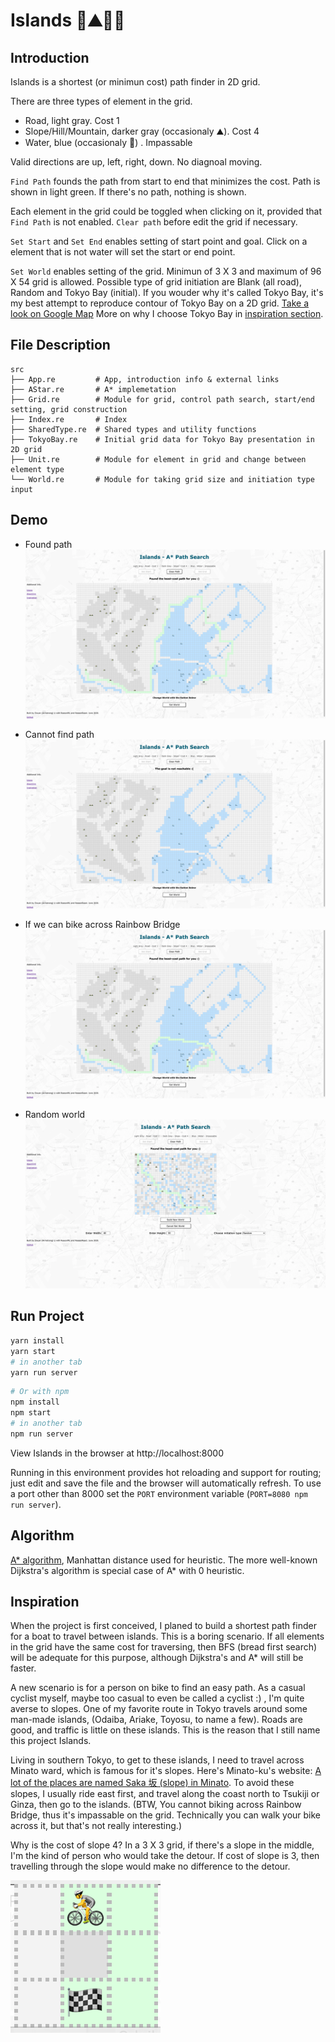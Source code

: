# Islands 🚴⛰🌊🏁

## Introduction

Islands is a shortest (or minimun cost) path finder in 2D grid. 

There are three types of element in the grid.
- Road, light gray. Cost 1
- Slope/Hill/Mountain, darker gray (occasionaly ⛰). Cost 4
- Water, blue (occasionaly 🌊) . Impassable

Valid directions are up, left, right, down. No diagnoal moving.

`Find Path` founds the path from start to end that minimizes the cost. Path is shown in light green. If there's no path, nothing is shown.

Each element in the grid could be toggled when clicking on it, provided that `Find Path` is not enabled. `Clear path` before edit the grid if necessary.

`Set Start` and `Set End` enables setting of start point and goal. Click on a element that is not water will set the start or end point.

`Set World` enables setting of the grid. Minimun of 3 X 3 and maximum of 96 X 54 grid is allowed. Possible type of grid initiation are Blank (all road), Random and Tokyo Bay (initial). If you wouder why it's called Tokyo Bay, it's my best attempt to reproduce contour of Tokyo Bay on a 2D grid.  [Take a look on Google Map](https://www.google.com/maps/@35.6438476,139.7549966,13.81z) More on why I choose Tokyo Bay in [inspiration section](https://github.com/Ironaki/Islands#inspiration).


## File Description

```
src
├── App.re         # App, introduction info & external links
├── AStar.re       # A* implemetation
├── Grid.re        # Module for grid, control path search, start/end setting, grid construction
├── Index.re       # Index
├── SharedType.re  # Shared types and utility functions
├── TokyoBay.re    # Initial grid data for Tokyo Bay presentation in 2D grid
├── Unit.re        # Module for element in grid and change between element type
└── World.re       # Module for taking grid size and initiation type input
```

## Demo

- Found path
![demo1](./demo/demo1.png)

- Cannot find path
![demo2](./demo/demo2.png)

- If we can bike across Rainbow Bridge
![demo3](./demo/demo3.png)

- Random world
![demo4](./demo/demo4.png)

## Run Project

``` sh
yarn install
yarn start
# in another tab
yarn run server
```


```sh
# Or with npm
npm install
npm start
# in another tab
npm run server
```

View Islands in the browser at http://localhost:8000

Running in this environment provides hot reloading and support for routing; just edit and save the file and the browser will automatically refresh. To use a port other than 8000 set the `PORT` environment variable (`PORT=8080 npm run server`).


## Algorithm

[A* algorithm](https://en.wikipedia.org/wiki/A*_search_algorithm), Manhattan distance used for heuristic. The more well-known Dijkstra's algorithm is special case of A* with 0 heuristic.

## Inspiration

When the project is first conceived, I planed to build a shortest path finder for a boat to travel between islands. This is a boring scenario. If all elements in the grid have the same cost for traversing, then BFS (bread first search) will be adequate for this purpose, although Dijkstra's and A* will still be faster.

A new scenario is for a person on bike to find an easy path. As a casual cyclist myself, maybe too casual to even be called a cyclist :) , I'm quite averse to slopes. One of my favorite route in Tokyo travels around some man-made islands, (Odaiba, Ariake, Toyosu, to name a few). Roads are good, and traffic is little on these islands. This is the reason that I still name this project Islands. 

Living in southern Tokyo, to get to these islands, I need to travel across Minato ward, which is famous for it's slopes. Here's Minato-ku's website: [A lot of the places are named Saka 坂 (slope) in Minato](https://www.city.minato.tokyo.jp/kyouikucenter/kodomo/kids/machinami/saka/index.html). To avoid these slopes, I usually ride east first, and travel along the coast north to Tsukiji or Ginza, then go to the islands. (BTW, You cannot biking across Rainbow Bridge, thus it's impassable on the grid. Technically you can walk your bike across it, but that's not really interesting.)

Why is the cost of slope 4? In a 3 X 3 grid, if there's a slope in the middle, I'm the kind of person who would take the detour. If cost of slope is 3, then travelling through the slope would make no difference to the detour.

![3X3 slope in middle](./demo/3X3.png)
